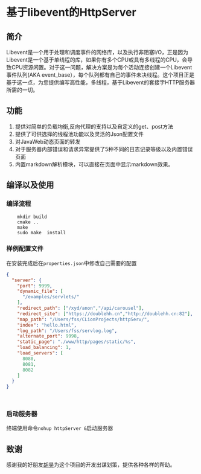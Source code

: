 # 基于libevent的HttpServer

## 简介
Libevent是一个用于处理和调度事件的网络库，以及执行非阻塞I/O，正是因为Libevent是一个基于单线程的库，如果你有多个CPU或具有多线程的CPU，会导致CPU资源闲置。对于这一问题，解决方案是为每个活动连接创建一个Libevent事件队列(AKA event_base），每个队列都有自己的事件未决线程。这个项目正是基于这一点，为您提供编写高性能，多线程，基于Libevent的套接字HTTP服务器所需的一切。
## 功能

1. 提供对简单的负载均衡,反向代理的支持以及自定义的get、post方法
2. 提供了可供选择的线程池功能以及灵活的Json配置文件
3. 对JavaWeb动态页面的转发
4. 对于服务器内部错误和请求异常提供了5种不同的日志记录等级以及内置错误页面
5. 内置markdown解析模块，可以直接在页面中显示markdown效果。


</table>

## 编译以及使用

### 编译流程
```shell
    mkdir build
    cmake ..
    make 
    sudo make  install
```

### 样例配置文件
在安装完成后在`properties.json`中修改自己需要的配置
```JSON
{
  "server": {
    "port": 9999, 
    "dynamic_file": [
      "/examples/servlets/" 
    ],
    "redirect_path": ["/xyd/anon","/api/carousel"],
    "redirect_site": ["https://doublehh.cn","http://doublehh.cn:82"],
    "map_path": "/Users/fss/CLionProjects/httpServ/",
    "index": "hello.html",
    "log_path": "/Users/fss/servlog.log",
    "alternate_port": 9998,
    "static_page": "./www/http/pages/static/%s",
    "load_balancing": 1,
    "load_servers": [
      8080,
      8081,
      8082
    ]
  }
}




```

### 启动服务器
终端使用命令`nohup httpServer &`启动服务器

## 致谢
感谢我的好朋友[胡昊](https://github.com/1120023921)为这个项目的开发出谋划策，提供各种各样的帮助。
